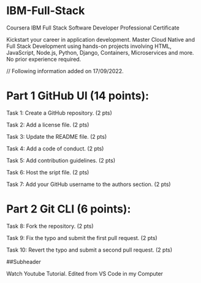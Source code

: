 # IBM-Full-Stack
Coursera IBM Full Stack Software Developer Professional Certificate

Kickstart your career in application development. Master Cloud Native and Full Stack Development using hands-on projects involving HTML, JavaScript, Node.js, Python, Django, Containers, Microservices and more. No prior experience required.

// Following information added on 17/09/2022.

# **Part 1 GitHub UI (14 points):**

Task 1: Create a GitHub repository. (2 pts)

Task 2: Add a license file. (2 pts)

Task 3: Update the README file. (2 pts)

Task 4: Add a code of conduct. (2 pts)

Task 5: Add contribution guidelines. (2 pts)

Task 6: Host the sript file. (2 pts)

Task 7:  Add your GitHub username to the authors section. (2 pts)


# **Part 2 Git CLI (6 points):**

Task 8: Fork the  repository. (2 pts)

Task 9: Fix the typo and submit the first pull request. (2 pts)

Task 10: Revert the typo and submit a second pull request. (2 pts)

##Subheader

Watch Youtube Tutorial. Edited from VS Code in my Computer